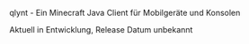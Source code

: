 qlynt - Ein Minecraft Java Client für Mobilgeräte und Konsolen

Aktuell in Entwicklung, Release Datum unbekannt
